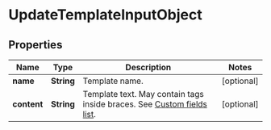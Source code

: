 
# UpdateTemplateInputObject

## Properties
Name | Type | Description | Notes
------------ | ------------- | ------------- | -------------
**name** | **String** | Template name. |  [optional]
**content** | **String** | Template text. May contain tags inside braces. See [Custom fields list](https://docs.textmagic.com/#section/Custom-fields-list-(Merge-tags)). |  [optional]



